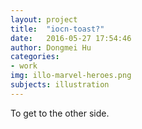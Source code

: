 ```yaml
---
layout: project
title:  "iocn-toast?"
date:   2016-05-27 17:54:46
author: Dongmei Hu
categories:
- work
img: illo-marvel-heroes.png
subjects: illustration
---
```

To get to the other side.